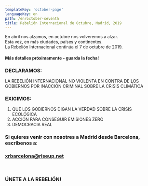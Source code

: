 ```yaml
---
templateKey: 'october-page'
languageKey: en
path: /en/october-seventh
title: Rebelión Internacional de Octubre, Madrid, 2019
---
```

  
En abril nos alzamos, en octubre nos volveremos a alzar.  
Esta vez, en más ciudades, países y continentes.   
La Rebelión Internacional continúa el 7 de octubre de 2019. 


#### Más detalles próximamente - guarda la fecha!  
  
### DECLARAMOS:  
LA REBELIÓN INTERNACIONAL NO VIOLENTA EN CONTRA DE LOS GOBIERNOS POR INACCIÓN CRIMINAL SOBRE LA CRISIS CLIMÁTICA 
  
### EXIGIMOS:
1) QUE LOS GOBIERNOS DIGAN LA VERDAD SOBRE LA CRISIS ECOLÓGICA  
2) ACCIÓN PARA CONSEGUIR EMISIONES ZERO  
3) DEMOCRACIA REAL  

  
### Si quieres venir con nosotres a Madrid desde Barcelona, escríbenos a:  
### [xrbarcelona@riseup.net](mailto:xrbarcelona@riseup.net)  
  
&nbsp;
  
### ÚNETE A LA REBELIÓN!

